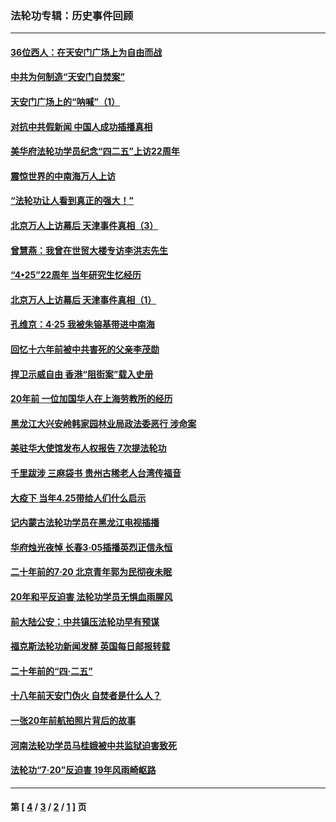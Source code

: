 ### 法轮功专辑：历史事件回顾
---
#### [36位西人：在天安门广场上为自由而战](../../pages/nf5793/n13390029.md?05190430) 
#### [中共为何制造“天安门自焚案”](../../pages/nf5793/n13183270.md?05190430) 
#### [天安门广场上的“呐喊”（1）](../../pages/nf5793/n13105277.md?05190430) 
#### [对抗中共假新闻 中国人成功插播真相](../../pages/nf5793/n12910618.md?05190430) 
#### [美华府法轮功学员纪念“四二五”上访22周年](../../pages/nf5793/n12904445.md?05190430) 
#### [震惊世界的中南海万人上访](../../pages/nf5793/n12903976.md?05190430) 
#### [“法轮功让人看到真正的强大！”](../../pages/nf5793/n12903195.md?05190430) 
#### [北京万人上访幕后 天津事件真相（3）](../../pages/nf5793/n12902807.md?05190430) 
#### [曾慧燕：我曾在世贸大楼专访李洪志先生](../../pages/nf5793/n12898729.md?05190430) 
#### [“4•25”22周年 当年研究生忆经历](../../pages/nf5793/n12894152.md?05190430) 
#### [北京万人上访幕后 天津事件真相（1）](../../pages/nf5793/n12885174.md?05190430) 
#### [孔维京：4·25 我被朱镕基带进中南海](../../pages/nf5793/n12864987.md?05190430) 
#### [回忆十六年前被中共害死的父亲李茂勋](../../pages/nf5793/n12880270.md?05190430) 
#### [捍卫示威自由 香港“阻街案”载入史册](../../pages/nf5793/n12811245.md?05190430) 
#### [20年前 一位加国华人在上海劳教所的经历](../../pages/nf5793/n12707932.md?05190430) 
#### [黑龙江大兴安岭韩家园林业局政法委恶行 涉命案](../../pages/nf5793/n12622815.md?05190430) 
#### [美驻华大使馆发布人权报告 7次提法轮功](../../pages/nf5793/n12520541.md?05190430) 
#### [千里跋涉 三麻袋书 贵州古稀老人台湾传福音](../../pages/nf5793/n12198750.md?05190430) 
#### [大疫下 当年4.25带给人们什么启示](../../pages/nf5793/n12058565.md?05190430) 
#### [记内蒙古法轮功学员在黑龙江电视插播](../../pages/nf5793/n11699194.md?05190430) 
#### [华府烛光夜悼 长春3·05插播英烈正信永恒](../../pages/nf5793/n11397432.md?05190430) 
#### [二十年前的7·20 北京青年郭为民彻夜未眠](../../pages/nf5793/n11354195.md?05190430) 
#### [20年和平反迫害 法轮功学员无惧血雨腥风](../../pages/nf5793/n11348279.md?05190430) 
#### [前大陆公安：中共镇压法轮功早有预谋](../../pages/nf5793/n11352168.md?05190430) 
#### [福克斯法轮功新闻发酵  英国每日邮报转载](../../pages/nf5793/n11285952.md?05190430) 
#### [二十年前的“四·二五”](../../pages/nf5793/n11207639.md?05190430) 
#### [十八年前天安门伪火 自焚者是什么人？](../../pages/nf5793/n10996556.md?05190430) 
#### [一张20年前航拍照片背后的故事](../../pages/nf5793/n10693797.md?05190430) 
#### [河南法轮功学员马桂娥被中共监狱迫害致死](../../pages/nf5793/n10684974.md?05190430) 
#### [法轮功“7‧20”反迫害 19年风雨崎岖路](../../pages/nf5793/n10570834.md?05190430) 

---
#### 第 [ [4](./4.md?05190430) / [3](./3.md?05190430) / [2](./2.md?05190430) / [1](./1.md?05190430) ] 页
